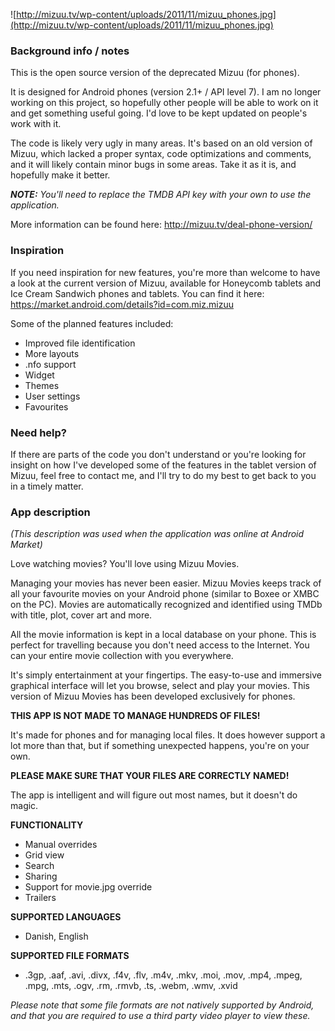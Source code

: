 

![http://mizuu.tv/wp-content/uploads/2011/11/mizuu_phones.jpg](http://mizuu.tv/wp-content/uploads/2011/11/mizuu_phones.jpg)

### **Background info / notes** ###

This is the open source version of the deprecated Mizuu (for phones).

It is designed for Android phones (version 2.1+ / API level 7). I am no longer working on this project, so hopefully other people will be able to work on it and get something useful going. I'd love to be kept updated on people's work with it.

The code is likely very ugly in many areas. It's based on an old version of Mizuu, which lacked a proper syntax, code optimizations and comments, and it will likely contain minor bugs in some areas. Take it as it is, and hopefully make it better.

_**NOTE:** You'll need to replace the TMDB API key with your own to use the application._

More information can be found here: http://mizuu.tv/deal-phone-version/

### **Inspiration** ###

If you need inspiration for new features, you're more than welcome to have a look at the current version of Mizuu, available for Honeycomb tablets and Ice Cream Sandwich phones and tablets. You can find it here: https://market.android.com/details?id=com.miz.mizuu

Some of the planned features included:
  * Improved file identification
  * More layouts
  * .nfo support
  * Widget
  * Themes
  * User settings
  * Favourites

### **Need help?** ###

If there are parts of the code you don't understand or you're looking for insight on how I've developed some of the features in the tablet version of Mizuu, feel free to contact me, and I'll try to do my best to get back to you in a timely matter.

### **App description** ###

_(This description was used when the application was online at Android Market)_

Love watching movies? You'll love using Mizuu Movies.

Managing your movies has never been easier. Mizuu Movies keeps track of all your favourite movies on your Android phone (similar to Boxee or XMBC on the PC). Movies are automatically recognized and identified using TMDb with title, plot, cover art and more.

All the movie information is kept in a local database on your phone. This is perfect for travelling because you don't need access to the Internet. You can your entire movie collection with you everywhere.

It's simply entertainment at your fingertips. The easy-to-use and immersive graphical interface will let you browse, select and play your movies. This version of Mizuu Movies has been developed exclusively for phones.

**THIS APP IS NOT MADE TO MANAGE HUNDREDS OF FILES!**

It's made for phones and for managing local files. It does however support a lot more than that, but if something unexpected happens, you're on your own.

**PLEASE MAKE SURE THAT YOUR FILES ARE CORRECTLY NAMED!**

The app is intelligent and will figure out most names, but it doesn't do magic.

**FUNCTIONALITY**
  * Manual overrides
  * Grid view
  * Search
  * Sharing
  * Support for movie.jpg override
  * Trailers

**SUPPORTED LANGUAGES**
  * Danish, English

**SUPPORTED FILE FORMATS**
  * .3gp, .aaf, .avi, .divx, .f4v, .flv, .m4v, .mkv, .moi, .mov, .mp4, .mpeg, .mpg, .mts, .ogv, .rm, .rmvb, .ts, .webm, .wmv, .xvid

_Please note that some file formats are not natively supported by Android, and that you are required to use a third party video player to view these._